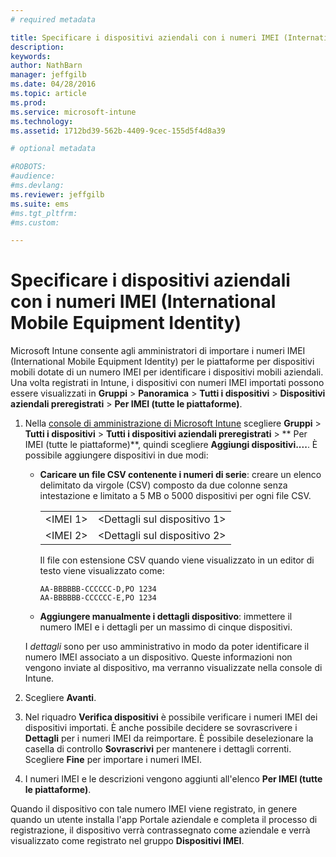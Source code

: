 ```yaml
---
# required metadata

title: Specificare i dispositivi aziendali con i numeri IMEI (International Mobile Equipment Identity) | Microsoft Intune
description:
keywords:
author: NathBarn
manager: jeffgilb
ms.date: 04/28/2016
ms.topic: article
ms.prod:
ms.service: microsoft-intune
ms.technology:
ms.assetid: 1712bd39-562b-4409-9cec-155d5f4d8a39

# optional metadata

#ROBOTS:
#audience:
#ms.devlang:
ms.reviewer: jeffgilb
ms.suite: ems
#ms.tgt_pltfrm:
#ms.custom:

---
```


# Specificare i dispositivi aziendali con i numeri IMEI (International Mobile Equipment Identity)
Microsoft Intune consente agli amministratori di importare i numeri IMEI (International Mobile Equipment Identity) per le piattaforme per dispositivi mobili dotate di un numero IMEI per identificare i dispositivi mobili aziendali. Una volta registrati in Intune, i dispositivi con numeri IMEI importati possono essere visualizzati in **Gruppi** > **Panoramica** > **Tutti i dispositivi** > **Dispositivi aziendali preregistrati** > **Per IMEI (tutte le piattaforme)**.

1. Nella [console di amministrazione di Microsoft Intune](http://manage.microsoft.com) scegliere **Gruppi** &gt; **Tutti i dispositivi** &gt; **Tutti i dispositivi aziendali preregistrati** &gt; ** Per IMEI (tutte le piattaforme)**, quindi scegliere **Aggiungi dispositivi....**. È possibile aggiungere dispositivi in due modi:

    -   **Caricare un file CSV contenente i numeri di serie**: creare un elenco delimitato da virgole (CSV) composto da due colonne senza intestazione e limitato a 5 MB o 5000 dispositivi per ogni file CSV.

        |||
        |-|-|
        |&lt;IMEI 1&gt;|&lt;Dettagli sul dispositivo 1&gt;|
        |&lt;IMEI 2&gt;|&lt;Dettagli sul dispositivo 2&gt;|
        Il file con estensione CSV quando viene visualizzato in un editor di testo viene visualizzato come:

        ```
        AA-BBBBBB-CCCCCC-D,PO 1234
        AA-BBBBBB-CCCCCC-E,PO 1234
        ```

    -   **Aggiungere manualmente i dettagli dispositivo**: immettere il numero IMEI e i dettagli per un massimo di cinque dispositivi.

   I *dettagli* sono per uso amministrativo in modo da poter identificare il numero IMEI associato a un dispositivo. Queste informazioni non vengono inviate al dispositivo, ma verranno visualizzate nella console di Intune.

2.   Scegliere **Avanti**.
3.  Nel riquadro **Verifica dispositivi** è possibile verificare i numeri IMEI dei dispositivi importati. È anche possibile decidere se sovrascrivere i **Dettagli** per i numeri IMEI da reimportare. È possibile deselezionare la casella di controllo **Sovrascrivi** per mantenere i dettagli correnti. Scegliere **Fine** per importare i numeri IMEI.
4.  I numeri IMEI e le descrizioni vengono aggiunti all'elenco **Per IMEI (tutte le piattaforme)**.

Quando il dispositivo con tale numero IMEI viene registrato, in genere quando un utente installa l'app Portale aziendale e completa il processo di registrazione, il dispositivo verrà contrassegnato come aziendale e verrà visualizzato come registrato nel gruppo **Dispositivi IMEI**.


<!--HONumber=May16_HO5-->


